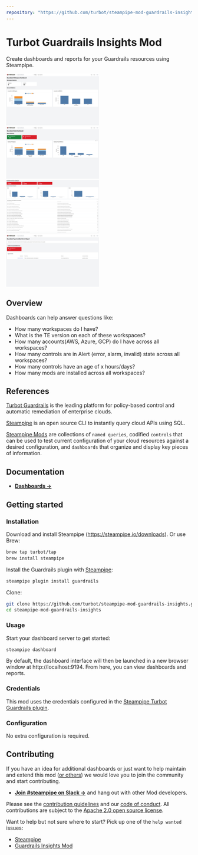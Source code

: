 ```yaml
---
repository: "https://github.com/turbot/steampipe-mod-guardrails-insights"
---
```


# Turbot Guardrails Insights Mod

Create dashboards and reports for your Guardrails resources using Steampipe.

<img src="https://raw.githubusercontent.com/turbot/steampipe-mod-guardrails-insights/main/docs/images/guardrails_workspace_dashboard.png" width="50%" type="thumbnail"/>
<img src="https://raw.githubusercontent.com/turbot/steampipe-mod-guardrails-insights/main/docs/images/guardrails_mods_dashboard.png" width="50%" type="thumbnail"/>
<img src="https://raw.githubusercontent.com/turbot/steampipe-mod-guardrails-insights/main/docs/images/guardrails_controls_dashboard.png" width="50%" type="thumbnail"/>
<img src="https://raw.githubusercontent.com/turbot/steampipe-mod-guardrails-insights/main/docs/images/guardrails_type_installed_error_report.png" width="50%" type="thumbnail"/>

## Overview

Dashboards can help answer questions like:

- How many workspaces do I have?
- What is the TE version on each of these workspaces?
- How many accounts(AWS, Azure, GCP) do I have across all workspaces?
- How many controls are in Alert (error, alarm, invalid) state across all workspaces?
- How many controls have an age of x hours/days?
- How many mods are installed across all workspaces?

## References

[Turbot Guardrails](https://turbot.com/guardrails) is the leading platform for policy-based control and automatic remediation of enterprise clouds.

[Steampipe](https://steampipe.io) is an open source CLI to instantly query cloud APIs using SQL.

[Steampipe Mods](https://steampipe.io/docs/reference/mod-resources#mod) are collections of `named queries`, codified `controls` that can be used to test current configuration of your cloud resources against a desired configuration, and `dashboards` that organize and display key pieces of information.

## Documentation

- **[Dashboards →](https://hub.steampipe.io/mods/turbot/guardrails_insights/dashboards)**

## Getting started

### Installation

Download and install Steampipe (https://steampipe.io/downloads). Or use Brew:

```sh
brew tap turbot/tap
brew install steampipe
```

Install the Guardrails plugin with [Steampipe](https://steampipe.io):

```sh
steampipe plugin install guardrails
```

Clone:

```sh
git clone https://github.com/turbot/steampipe-mod-guardrails-insights.git
cd steampipe-mod-guardrails-insights
```

### Usage

Start your dashboard server to get started:

```sh
steampipe dashboard
```

By default, the dashboard interface will then be launched in a new browser window at http://localhost:9194. From here, you can view dashboards and reports.

### Credentials

This mod uses the credentials configured in the [Steampipe Turbot Guardrails plugin](https://hub.steampipe.io/plugins/turbot/guardrails).

### Configuration

No extra configuration is required.

## Contributing

If you have an idea for additional dashboards or just want to help maintain and extend this mod ([or others](https://github.com/topics/steampipe-mod)) we would love you to join the community and start contributing.

- **[Join #steampipe on Slack →](https://turbot.com/community/join)** and hang out with other Mod developers.

Please see the [contribution guidelines](https://github.com/turbot/steampipe/blob/main/CONTRIBUTING.md) and our [code of conduct](https://github.com/turbot/steampipe/blob/main/CODE_OF_CONDUCT.md). All contributions are subject to the [Apache 2.0 open source license](https://github.com/turbot/steampipe-mod-guardrails-insights/blob/main/LICENSE).

Want to help but not sure where to start? Pick up one of the `help wanted` issues:

- [Steampipe](https://github.com/turbot/steampipe/labels/help%20wanted)
- [Guardrails Insights Mod](https://github.com/turbot/steampipe-mod-guardrails-insights/labels/help%20wanted)
